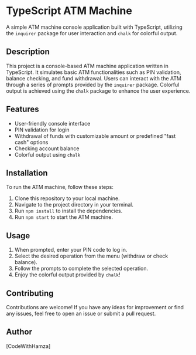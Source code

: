 # TypeScript ATM Machine

A simple ATM machine console application built with TypeScript, utilizing the `inquirer` package for user interaction and `chalk` for colorful output.

## Description

This project is a console-based ATM machine application written in TypeScript. It simulates basic ATM functionalities such as PIN validation, balance checking, and fund withdrawal. Users can interact with the ATM through a series of prompts provided by the `inquirer` package. Colorful output is achieved using the `chalk` package to enhance the user experience.

## Features

- User-friendly console interface
- PIN validation for login
- Withdrawal of funds with customizable amount or predefined "fast cash" options
- Checking account balance
- Colorful output using `chalk`

## Installation

To run the ATM machine, follow these steps:

1. Clone this repository to your local machine.
2. Navigate to the project directory in your terminal.
3. Run `npm install` to install the dependencies.
4. Run `npm start` to start the ATM machine.

## Usage

1. When prompted, enter your PIN code to log in.
2. Select the desired operation from the menu (withdraw or check balance).
3. Follow the prompts to complete the selected operation.
4. Enjoy the colorful output provided by `chalk`!

## Contributing

Contributions are welcome! If you have any ideas for improvement or find any issues, feel free to open an issue or submit a pull request.

## Author

[CodeWithHamza]
